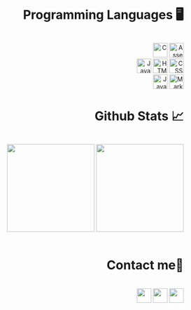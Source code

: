 <h1 align="right">Programming Languages 🖥</h1>
<br>
<div align="right">
    <div>
        <img src="https://img.shields.io/badge/C-00599C?style=for-the-badge&logo=c&logoColor=white" alt="C" height="33" />
        <img src="https://img.shields.io/badge/Assembly-007ACC?style=for-the-badge&logo=MIPS&logoColor=white" alt="Assembly" height="33"/>
    </div>
    <div>
        <img src="https://img.shields.io/badge/JavaScript-F7DF1E?style=for-the-badge&logo=javascript&logoColor=black" alt="Javascript" height="33"/>
        <img src="https://img.shields.io/badge/HTML5-E34F26?style=for-the-badge&logo=html5&logoColor=white" alt="HTML" height="33" />
        <img src="https://img.shields.io/badge/CSS3-1572B6?style=for-the-badge&logo=css3&logoColor=white" alt="CSS" height="33" />
    </div>
    <div>
        <img src="https://img.shields.io/badge/java-%23ED8B00.svg?style=for-the-badge&logo=java&logoColor=white" alt="Java" height="33" />
        <img src="https://img.shields.io/badge/markdown-%23000000.svg?style=for-the-badge&logo=markdown&logoColor=white" alt="Markdown" height="33" />
    </div>
</div>


<h1 align="right">Github Stats 📈</h1>
<br>
<div align="right">
    <img height="200" src="https://github-readme-stats.vercel.app/api/top-langs/?username=LeVDuan&layout=compact&theme=noctis_minimus"/>
    <img height="200" src="https://github-readme-stats.vercel.app/api?username=LeVDuan&show_icons=true&theme=noctis_minimus" />
</div>
<br>

<h1 align="right">Contact me📧</h1>
<br>
<div align="right">
    <a href="https://www.facebook.com/LeVDuan0308/" target="top"><img src="https://img.shields.io/badge/Facebook-%231877F2.svg?style=for-the-badge&logo=Facebook&logoColor=white" height="33"></a>
    <a href="https://github.com/LeVDuan/" target="blank"><img src="https://img.shields.io/badge/GitHub-100000?style=for-the-badge&logo=github&logoColor=white" height="33"></a>
    <a href="mailto:duan.lv0308@gmail.com" target="blank"><img src="https://img.shields.io/badge/Gmail-D14836?style=for-the-badge&logo=gmail&logoColor=white" height="33"></a>
</div>
